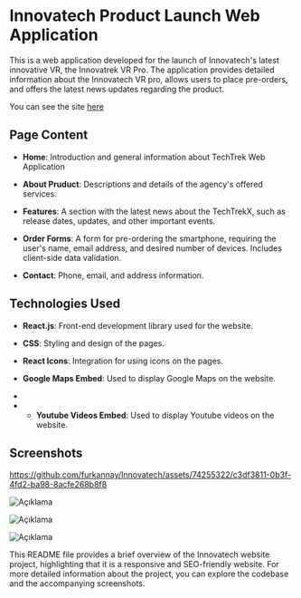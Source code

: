 # Innovatech Product Launch Web Application

This is a web application developed for the launch of Innovatech's latest innovative VR, the Innovatrek VR Pro. The application provides detailed information about the Innovatech VR pro, allows users to place pre-orders, and offers the latest news updates regarding the product.

You can see the site [here](https://innovatech-nine.vercel.app)

## Page Content

- **Home**: Introduction and general information about TechTrek Web Application
  
- **About Pruduct**: Descriptions and details of the agency's offered services.
  
- **Features**: A section with the latest news about the TechTrekX, such as release dates, updates, and other important events.

- **Order Forms**: A form for pre-ordering the smartphone, requiring the user's name, email address, and desired number of devices. Includes client-side data validation.
  
- **Contact**: Phone, email, and address information.

## Technologies Used

- **React.js**: Front-end development library used for the website.
  
- **CSS**: Styling and design of the pages.
  
- **React Icons**: Integration for using icons on the pages.
  
- **Google Maps Embed**: Used to display Google Maps on the website.
- 
- - **Youtube Videos Embed**: Used to display Youtube videos on the website.

## Screenshots

https://github.com/furkannay/Innovatech/assets/74255322/c3df3811-0b3f-4fd2-ba98-8acfe268b8f8




![Açıklama](https://github.com/furkannay/TechTrek/assets/74255322/9a7e0802-872f-4df5-9e15-6af14ea1b152)

![Açıklama](https://github.com/furkannay/Innovatech/assets/74255322/026ba348-4dc6-4560-a851-43aa7f7c45b5)

![Açıklama](https://github.com/furkannay/Innovatech/assets/74255322/fc6cdf0d-9f22-4841-87f4-6b4166b778ca)

This README file provides a brief overview of the Innovatech website project, highlighting that it is a responsive and SEO-friendly website. For more detailed information about the project, you can explore the codebase and the accompanying screenshots.

